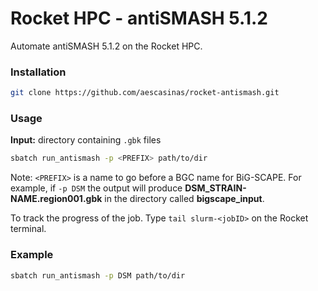 # Rocket HPC - antiSMASH 5.1.2
Automate antiSMASH 5.1.2 on the Rocket HPC.

### Installation
```sh
git clone https://github.com/aescasinas/rocket-antismash.git
```

### Usage
**Input:** directory containing `.gbk` files
```sh
sbatch run_antismash -p <PREFIX> path/to/dir
```
Note: `<PREFIX>` is a name to go before a BGC name for BiG-SCAPE. For example, if `-p DSM` the output will produce **DSM_STRAIN-NAME.region001.gbk** in the directory called **bigscape_input**.

To track the progress of the job. Type `tail slurm-<jobID>` on the Rocket terminal.

### Example
```sh
sbatch run_antismash -p DSM path/to/dir
```
